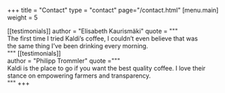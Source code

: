 +++
title = "Contact"
type = "contact"
page="/contact.html"
[menu.main]
weight = 5

[[testimonials]]
author = "Elisabeth Kaurismäki"
quote = """\
      The first time I tried Kaldi’s coffee, I couldn’t even believe that was \
      the same thing I’ve been drinking every morning.\
      """
[[testimonials]]      
author = "Philipp Trommler"
quote ="""\
      Kaldi is the place to go if you want the best quality coffee. I love their \
      stance on empowering farmers and transparency.\
      """
+++
